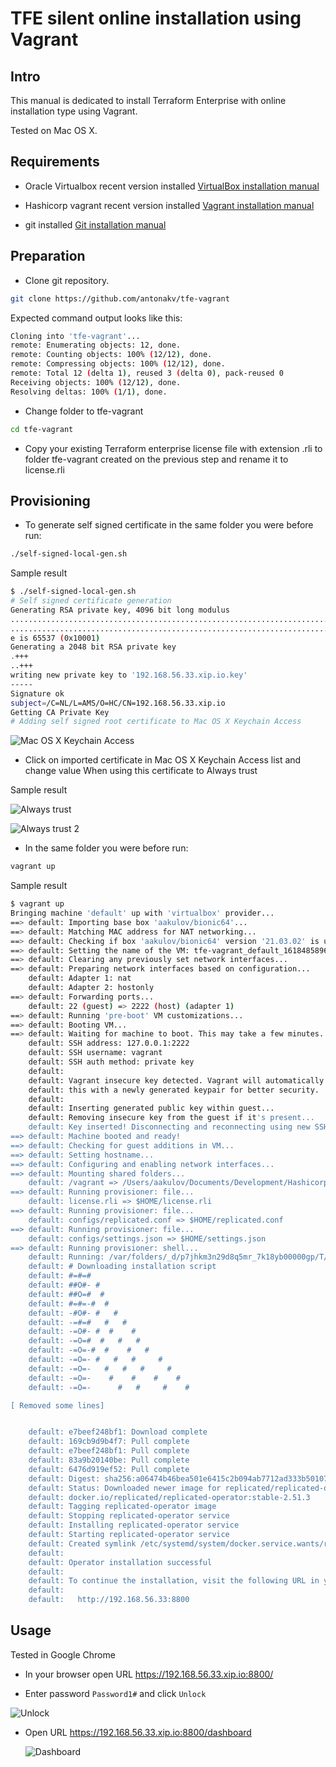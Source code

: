 # TFE silent online installation using Vagrant

## Intro

This manual is dedicated to install Terraform Enterprise with online installation type using Vagrant.

Tested on Mac OS X.

## Requirements

- Oracle Virtualbox recent version installed
[VirtualBox installation manual](https://www.virtualbox.org/manual/ch01.html#intro-installing)

- Hashicorp vagrant recent version installed
[Vagrant installation manual](https://learn.hashicorp.com/tutorials/vagrant/getting-started-install)

- git installed
[Git installation manual](https://git-scm.com/download/mac)

## Preparation 

- Clone git repository. 

```bash
git clone https://github.com/antonakv/tfe-vagrant
```

Expected command output looks like this:

```bash
Cloning into 'tfe-vagrant'...
remote: Enumerating objects: 12, done.
remote: Counting objects: 100% (12/12), done.
remote: Compressing objects: 100% (12/12), done.
remote: Total 12 (delta 1), reused 3 (delta 0), pack-reused 0
Receiving objects: 100% (12/12), done.
Resolving deltas: 100% (1/1), done.
```

- Change folder to tfe-vagrant

```bash
cd tfe-vagrant
```

- Copy your existing Terraform enterprise license file with extension .rli to 
folder tfe-vagrant created on the previous step and rename it to license.rli

## Provisioning

- To generate self signed certificate in the same folder you were before run: 
```bash
./self-signed-local-gen.sh
```

Sample result
```bash
$ ./self-signed-local-gen.sh 
# Self signed certificate generation
Generating RSA private key, 4096 bit long modulus
..........................................................................................................................++
...................................................................................++
e is 65537 (0x10001)
Generating a 2048 bit RSA private key
.+++
..+++
writing new private key to '192.168.56.33.xip.io.key'
-----
Signature ok
subject=/C=NL/L=AMS/O=HC/CN=192.168.56.33.xip.io
Getting CA Private Key
# Adding self signed root certificate to Mac OS X Keychain Access
```

 ![Mac OS X Keychain Access](https://github.com/antonakv/tfe-vagrant/raw/main/images/tfe-vagrant-8.png)

 - Click on imported certificate in Mac OS X Keychain Access list and change value When using this certificate to Always trust

 Sample result

  ![Always trust](https://github.com/antonakv/tfe-vagrant/raw/main/images/tfe-vagrant-9.png)

  ![Always trust 2](https://github.com/antonakv/tfe-vagrant/raw/main/images/tfe-vagrant-10.png)

- In the same folder you were before run: 

```bash
vagrant up
```

Sample result

```bash
$ vagrant up     
Bringing machine 'default' up with 'virtualbox' provider...
==> default: Importing base box 'aakulov/bionic64'...
==> default: Matching MAC address for NAT networking...
==> default: Checking if box 'aakulov/bionic64' version '21.03.02' is up to date...
==> default: Setting the name of the VM: tfe-vagrant_default_1618485896013_82371
==> default: Clearing any previously set network interfaces...
==> default: Preparing network interfaces based on configuration...
    default: Adapter 1: nat
    default: Adapter 2: hostonly
==> default: Forwarding ports...
    default: 22 (guest) => 2222 (host) (adapter 1)
==> default: Running 'pre-boot' VM customizations...
==> default: Booting VM...
==> default: Waiting for machine to boot. This may take a few minutes...
    default: SSH address: 127.0.0.1:2222
    default: SSH username: vagrant
    default: SSH auth method: private key
    default: 
    default: Vagrant insecure key detected. Vagrant will automatically replace
    default: this with a newly generated keypair for better security.
    default: 
    default: Inserting generated public key within guest...
    default: Removing insecure key from the guest if it's present...
    default: Key inserted! Disconnecting and reconnecting using new SSH key...
==> default: Machine booted and ready!
==> default: Checking for guest additions in VM...
==> default: Setting hostname...
==> default: Configuring and enabling network interfaces...
==> default: Mounting shared folders...
    default: /vagrant => /Users/aakulov/Documents/Development/Hashicorp/tfe-vagrant
==> default: Running provisioner: file...
    default: license.rli => $HOME/license.rli
==> default: Running provisioner: file...
    default: configs/replicated.conf => $HOME/replicated.conf
==> default: Running provisioner: file...
    default: configs/settings.json => $HOME/settings.json
==> default: Running provisioner: shell...
    default: Running: /var/folders/_d/p7jhkm3n29d8q5mr_7k18yb00000gp/T/vagrant-shell20210415-49031-qwsad8.sh
    default: # Downloading installation script
    default: #=#=#                                                                         
    default: ##O#- #                                                                       
    default: ##O=#  #                                                                      
    default: #=#=-#  #                                                                     
    default: -#O#- #   #                                                                   
    default: -=#=#   #   #                                                                 
    default: -=O#- #  #    #                                                               
    default: -=O=#  #   #   #                                                              
    default: -=O=-#  #    #   #                                                            
    default: -=O=- #   #   #     #                                                         
    default: -=O=-   #   #   #     #                                                       
    default: -=O=-    #    #    #    #                                                     
    default: -=O=-      #   #     #    #                                                   

[ Removed some lines]


    default: e7beef248bf1: Download complete
    default: 169cb9d9b4f7: Pull complete
    default: e7beef248bf1: Pull complete
    default: 83a9b20140be: Pull complete
    default: 6476d919ef52: Pull complete
    default: Digest: sha256:a06474b46bea501e6415c2b094ab7712ad333b50107dfe3a5fdf15894ddae76f
    default: Status: Downloaded newer image for replicated/replicated-operator:stable-2.51.3
    default: docker.io/replicated/replicated-operator:stable-2.51.3
    default: Tagging replicated-operator image
    default: Stopping replicated-operator service
    default: Installing replicated-operator service
    default: Starting replicated-operator service
    default: Created symlink /etc/systemd/system/docker.service.wants/replicated-operator.service → /etc/systemd/system/replicated-operator.service.
    default: 
    default: Operator installation successful
    default: 
    default: To continue the installation, visit the following URL in your browser:
    default: 
    default:   http://192.168.56.33:8800

```

## Usage

Tested in Google Chrome

- In your browser open URL https://192.168.56.33.xip.io:8800/

- Enter password ```Password1#``` and click ```Unlock```

 ![Unlock](https://github.com/antonakv/tfe-vagrant/raw/main/images/tfe-vagrant-2.png)

- Open URL https://192.168.56.33.xip.io:8800/dashboard

  ![Dashboard](https://github.com/antonakv/tfe-vagrant/raw/main/images/tfe-vagrant-7.png)

